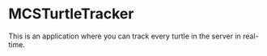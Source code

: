 # MCSTurtleTracker
This is an application where you can track every turtle in the server in real-time.
